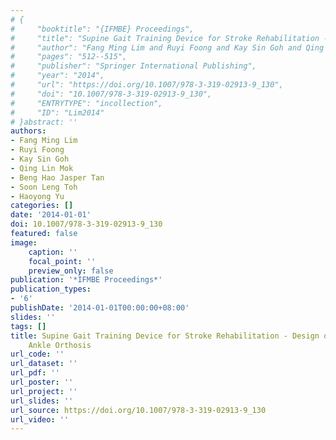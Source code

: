 ```yaml
---
# {
#     "booktitle": "{IFMBE} Proceedings",
#     "title": "Supine Gait Training Device for Stroke Rehabilitation - Design of a Compliant Ankle Orthosis",
#     "author": "Fang Ming Lim and Ruyi Foong and Kay Sin Goh and Qing Lin Mok and Beng Hao Jasper Tan and Soon Leng Toh and Haoyong Yu",
#     "pages": "512--515",
#     "publisher": "Springer International Publishing",
#     "year": "2014",
#     "url": "https://doi.org/10.1007/978-3-319-02913-9_130",
#     "doi": "10.1007/978-3-319-02913-9_130",
#     "ENTRYTYPE": "incollection",
#     "ID": "Lim2014"
# }abstract: ''
authors:
- Fang Ming Lim
- Ruyi Foong
- Kay Sin Goh
- Qing Lin Mok
- Beng Hao Jasper Tan
- Soon Leng Toh
- Haoyong Yu
categories: []
date: '2014-01-01'
doi: 10.1007/978-3-319-02913-9_130
featured: false
image:
    caption: ''
    focal_point: ''
    preview_only: false
publication: '*IFMBE Proceedings*'
publication_types:
- '6'
publishDate: '2014-01-01T00:00:00+08:00'
slides: ''
tags: []
title: Supine Gait Training Device for Stroke Rehabilitation - Design of a Compliant
    Ankle Orthosis
url_code: ''
url_dataset: ''
url_pdf: ''
url_poster: ''
url_project: ''
url_slides: ''
url_source: https://doi.org/10.1007/978-3-319-02913-9_130
url_video: ''
---
```


